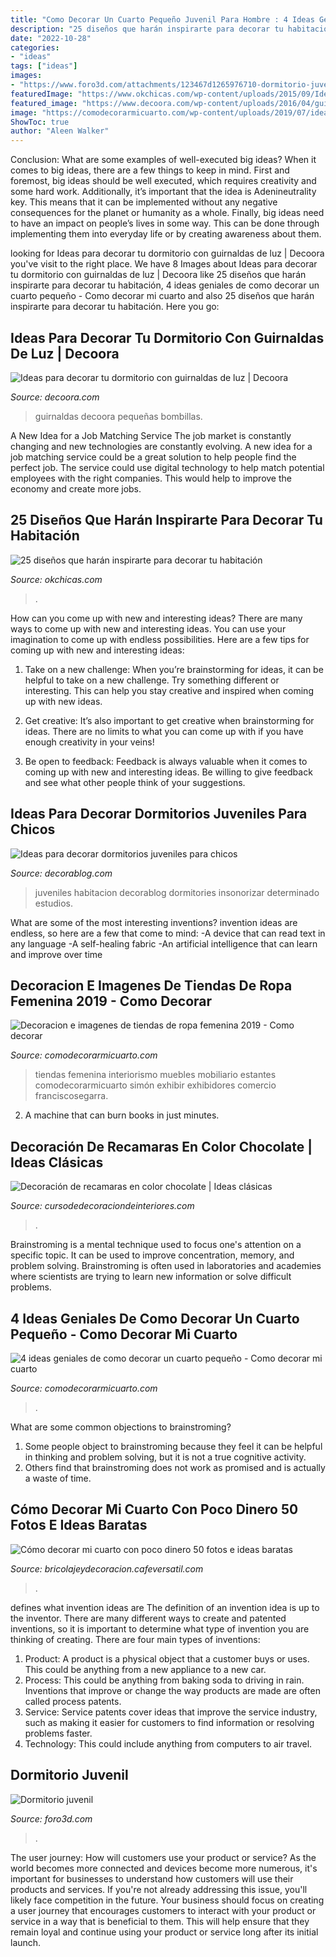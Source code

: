 ```yaml
---
title: "Como Decorar Un Cuarto Pequeño Juvenil Para Hombre : 4 Ideas Geniales De Como Decorar Un Cuarto Pequeño"
description: "25 diseños que harán inspirarte para decorar tu habitación"
date: "2022-10-28"
categories:
- "ideas"
tags: ["ideas"]
images:
- "https://www.foro3d.com/attachments/123467d1265976710-dormitorio-juvenil-123363d1265910881-dormitorio-juvenil-vista-1-.jpg"
featuredImage: "https://www.okchicas.com/wp-content/uploads/2015/09/Ideas-decorar-dormitorio-5.jpeg"
featured_image: "https://www.decoora.com/wp-content/uploads/2016/04/guirnaldas-luz-dormitorio-1.jpg"
image: "https://comodecorarmicuarto.com/wp-content/uploads/2019/07/ideas-de-como-decorar-un-cuarto-pequeño.jpg"
ShowToc: true
author: "Aleen Walker"
---
```



Conclusion: What are some examples of well-executed big ideas?
When it comes to big ideas, there are a few things to keep in mind. First and foremost, big ideas should be well executed, which requires creativity and some hard work. Additionally, it’s important that the idea is Adenineutrality key. This means that it can be implemented without any negative consequences for the planet or humanity as a whole. Finally, big ideas need to have an impact on people’s lives in some way. This can be done through implementing them into everyday life or by creating awareness about them.

	

		
looking for Ideas para decorar tu dormitorio con guirnaldas de luz | Decoora you've visit to the right place. We have 8 Images about Ideas para decorar tu dormitorio con guirnaldas de luz | Decoora like 25 diseños que harán inspirarte para decorar tu habitación, 4 ideas geniales de como decorar un cuarto pequeño - Como decorar mi cuarto and also 25 diseños que harán inspirarte para decorar tu habitación. Here you go:
		
    
## Ideas Para Decorar Tu Dormitorio Con Guirnaldas De Luz | Decoora

<img loading=lazy src="https://www.decoora.com/wp-content/uploads/2016/04/guirnaldas-luz-dormitorio-1.jpg" onerror="this.onerror=null;this.src='https://tse2.mm.bing.net/th?id=OIP.dvniTR-LWY00wHoiwgpbewHaDk&amp;pid=15.1';" alt="Ideas para decorar tu dormitorio con guirnaldas de luz | Decoora">

_Source: decoora.com_

>guirnaldas decoora pequeñas bombillas. 

	

A New Idea for a Job Matching Service
The job market is constantly changing and new technologies are constantly evolving. A new idea for a job matching service could be a great solution to help people find the perfect job. The service could use digital technology to help match potential employees with the right companies. This would help to improve the economy and create more jobs.

    
## 25 Diseños Que Harán Inspirarte Para Decorar Tu Habitación

<img loading=lazy src="https://www.okchicas.com/wp-content/uploads/2015/09/Ideas-decorar-dormitorio-5.jpeg" onerror="this.onerror=null;this.src='https://tse2.mm.bing.net/th?id=OIP.Fkz-yNn1obSP4UAX9oZVjAHaFj&amp;pid=15.1';" alt="25 diseños que harán inspirarte para decorar tu habitación">

_Source: okchicas.com_

>. 

	

How can you come up with new and interesting ideas?
There are many ways to come up with new and interesting ideas. You can use your imagination to come up with endless possibilities. Here are a few tips for coming up with new and interesting ideas:
1. Take on a new challenge: When you’re brainstorming for ideas, it can be helpful to take on a new challenge. Try something different or interesting. This can help you stay creative and inspired when coming up with new ideas.

2. Get creative: It’s also important to get creative when brainstorming for ideas. There are no limits to what you can come up with if you have enough creativity in your veins!

3. Be open to feedback: Feedback is always valuable when it comes to coming up with new and interesting ideas. Be willing to give feedback and see what other people think of your suggestions.

    
## Ideas Para Decorar Dormitorios Juveniles Para Chicos

<img loading=lazy src="http://www.decorablog.com/wp-content/2016/12/dormitorio-juvenil-musica.jpg" onerror="this.onerror=null;this.src='https://tse3.mm.bing.net/th?id=OIP.0nb9ccDL98Rz9aJjjxTIjQHaEK&amp;pid=15.1';" alt="Ideas para decorar dormitorios juveniles para chicos">

_Source: decorablog.com_

>juveniles habitacion decorablog dormitories insonorizar determinado estudios. 

	

What are some of the most interesting inventions?
invention ideas are endless, so here are a few that come to mind: 
-A device that can read text in any language 
-A self-healing fabric 
-An artificial intelligence that can learn and improve over time

    
## Decoracion E Imagenes De Tiendas De Ropa Femenina 2019 - Como Decorar

<img loading=lazy src="https://comodecorarmicuarto.com/wp-content/uploads/2019/07/imagenes-de-tiendas-de-ropa-clasica.jpg" onerror="this.onerror=null;this.src='https://tse2.mm.bing.net/th?id=OIP._o1g8gKjX963WRaExrWDfAAAAA&amp;pid=15.1';" alt="Decoracion e imagenes de tiendas de ropa femenina 2019 - Como decorar">

_Source: comodecorarmicuarto.com_

>tiendas femenina interiorismo muebles mobiliario estantes comodecorarmicuarto simón exhibir exhibidores comercio franciscosegarra. 

	

2. A machine that can burn books in just minutes.

    
## Decoración De Recamaras En Color Chocolate | Ideas Clásicas

<img loading=lazy src="https://cursodedecoraciondeinteriores.com/wp-content/uploads/2017/09/Decoracion-de-Recamaras-en-Color-Chocolate-9.jpg" onerror="this.onerror=null;this.src='https://tse4.mm.bing.net/th?id=OIP.hL7mzeoNUVaAGDQaRu4gKQHaKX&amp;pid=15.1';" alt="Decoración de recamaras en color chocolate | Ideas clásicas">

_Source: cursodedecoraciondeinteriores.com_

>. 

	

Brainstroming is a mental technique used to focus one's attention on a specific topic. It can be used to improve concentration, memory, and problem solving. Brainstroming is often used in laboratories and academies where scientists are trying to learn new information or solve difficult problems.

    
## 4 Ideas Geniales De Como Decorar Un Cuarto Pequeño - Como Decorar Mi Cuarto

<img loading=lazy src="https://comodecorarmicuarto.com/wp-content/uploads/2019/07/ideas-de-como-decorar-un-cuarto-pequeño.jpg" onerror="this.onerror=null;this.src='https://tse4.mm.bing.net/th?id=OIP.endOJDzsMB7ea_4_nfp9gQAAAA&amp;pid=15.1';" alt="4 ideas geniales de como decorar un cuarto pequeño - Como decorar mi cuarto">

_Source: comodecorarmicuarto.com_

>. 

	

What are some common objections to brainstroming?
1. Some people object to brainstroming because they feel it can be helpful in thinking and problem solving, but it is not a true cognitive activity.
2. Others find that brainstroming does not work as promised and is actually a waste of time.

    
## Cómo Decorar Mi Cuarto Con Poco Dinero 50 Fotos E Ideas Baratas

<img loading=lazy src="https://bricolajeydecoracion.cafeversatil.com/wp-content/uploads/2010/05/57.jpg" onerror="this.onerror=null;this.src='https://tse1.mm.bing.net/th?id=OIP.WhDDTAIS3IgRrE1Xb-sVZgHaFj&amp;pid=15.1';" alt="Cómo decorar mi cuarto con poco dinero 50 fotos e ideas baratas">

_Source: bricolajeydecoracion.cafeversatil.com_

>. 

	

defines what invention ideas are
The definition of an invention idea is up to the inventor. 
There are many different ways to create and patented inventions, so it is important to determine what type of invention you are thinking of creating. There are four main types of inventions: 
1) Product: A product is a physical object that a customer buys or uses. This could be anything from a new appliance to a new car. 
2) Process: This could be anything from baking soda to driving in rain. Inventions that improve or change the way products are made are often called process patents. 
3) Service: Service patents cover ideas that improve the service industry, such as making it easier for customers to find information or resolving problems faster. 
4) Technology: This could include anything from computers to air travel.

    
## Dormitorio Juvenil

<img loading=lazy src="https://www.foro3d.com/attachments/123467d1265976710-dormitorio-juvenil-123363d1265910881-dormitorio-juvenil-vista-1-.jpg" onerror="this.onerror=null;this.src='https://tse2.mm.bing.net/th?id=OIP.pp2_dp3oXAfYEsfxXp1K3wHaE7&amp;pid=15.1';" alt="Dormitorio juvenil">

_Source: foro3d.com_

>. 

	

The user journey: How will customers use your product or service?
As the world becomes more connected and devices become more numerous, it's important for businesses to understand how customers will use their products and services. If you're not already addressing this issue, you'll likely face competition in the future.
Your business should focus on creating a user journey that encourages customers to interact with your product or service in a way that is beneficial to them. This will help ensure that they remain loyal and continue using your product or service long after its initial launch.

